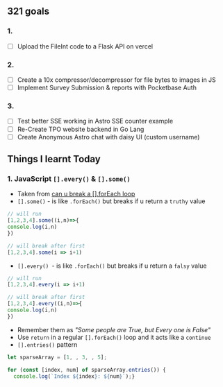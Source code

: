 ## 321 goals

### 1.
- [ ] Upload the FileInt code to a Flask API on vercel

### 2.
- [ ] Create a 10x compressor/decompressor for file bytes to images in JS
- [ ] Implement Survey Submission & reports with Pocketbase Auth

### 3.
- [ ] Test better SSE working in Astro SSE counter example
- [ ] Re-Create TPO website backend in Go Lang
- [ ] Create Anonymous Astro chat with daisy UI (custom username)

## Things I learnt Today

### 1. JavaScript `[].every()` & `[].some()`
- Taken from [can u break a [].forEach loop](https://javascript.plainenglish.io/javascript-interview-can-you-stop-or-break-a-foreach-loop-9608ba2a1710)
- `[].some()` - is like `.forEach()` but breaks if u return a `truthy` value
```js
// will run
[1,2,3,4].some((i,n)=>{
console.log(i,n)
})

// will break after first
[1,2,3,4].some(i => i+1)
```
- `[].every() `- is like `.forEach()` but breaks if u return a `falsy` value
```js
// will run
[1,2,3,4].every(i => i+1)

// will break after first
[1,2,3,4].every((i,n)=>{
console.log(i,n)
})
```
- Remember them as _"Some people are True, but Every one is False"_
- Use `return` in a regular `[].forEach()` loop and it acts like a `continue`
- `[].entries()` pattern
```js
let sparseArray = [1, , 3, , 5];

for (const [index, num] of sparseArray.entries()) {
  console.log(`Index ${index}: ${num}`);}

```